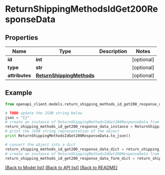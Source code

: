 # ReturnShippingMethodsIdGet200ResponseData


## Properties
Name | Type | Description | Notes
------------ | ------------- | ------------- | -------------
**id** | **int** |  | [optional] 
**type** | **str** |  | [optional] 
**attributes** | [**ReturnShippingMethods**](ReturnShippingMethods.md) |  | [optional] 

## Example

```python
from openapi_client.models.return_shipping_methods_id_get200_response_data import ReturnShippingMethodsIdGet200ResponseData

# TODO update the JSON string below
json = "{}"
# create an instance of ReturnShippingMethodsIdGet200ResponseData from a JSON string
return_shipping_methods_id_get200_response_data_instance = ReturnShippingMethodsIdGet200ResponseData.from_json(json)
# print the JSON string representation of the object
print ReturnShippingMethodsIdGet200ResponseData.to_json()

# convert the object into a dict
return_shipping_methods_id_get200_response_data_dict = return_shipping_methods_id_get200_response_data_instance.to_dict()
# create an instance of ReturnShippingMethodsIdGet200ResponseData from a dict
return_shipping_methods_id_get200_response_data_form_dict = return_shipping_methods_id_get200_response_data.from_dict(return_shipping_methods_id_get200_response_data_dict)
```
[[Back to Model list]](../README.md#documentation-for-models) [[Back to API list]](../README.md#documentation-for-api-endpoints) [[Back to README]](../README.md)


